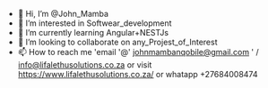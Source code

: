 - 👋 Hi, I’m @John_Mamba
- 👀 I’m interested in Softwear_development
- 🌱 I’m currently learning Angular+NESTJs
- 💞️ I’m looking to collaborate on any_Projest_of_Interest
- 📫 How to reach me 'email '@' johnmambanqobile@gmail.com ' / info@lifalethusolutions.co.za or visit https://www.lifalethusolutions.co.za/ or whatapp +27684008474

<!---
sjovajohn/sjovajohn is a ✨ special ✨ repository because its `README.md` (this file) appears on your GitHub profile.
You can click the Preview link to take a look at your changes.
--->
